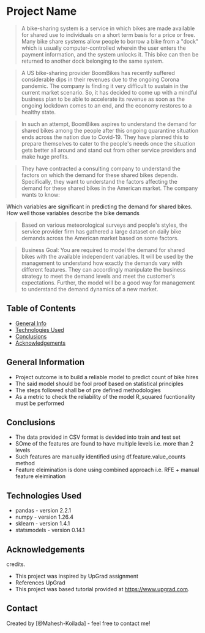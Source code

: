 # Project Name
> A bike-sharing system is a service in which bikes are made available for shared use to individuals on a short term basis for a price or free. Many bike share systems allow people to borrow a bike from a "dock" which is usually computer-controlled wherein the user enters the payment information, and the system unlocks it. This bike can then be returned to another dock belonging to the same system.

> A US bike-sharing provider BoomBikes has recently suffered considerable dips in their revenues due to the ongoing Corona pandemic. The company is finding it very difficult to sustain in the current market scenario. So, it has decided to come up with a mindful business plan to be able to accelerate its revenue as soon as the ongoing lockdown comes to an end, and the economy restores to a healthy state. 

> In such an attempt, BoomBikes aspires to understand the demand for shared bikes among the people after this ongoing quarantine situation ends across the nation due to Covid-19. They have planned this to prepare themselves to cater to the people's needs once the situation gets better all around and stand out from other service providers and make huge profits.

> They have contracted a consulting company to understand the factors on which the demand for these shared bikes depends. Specifically, they want to understand the factors affecting the demand for these shared bikes in the American market. The company wants to know:

Which variables are significant in predicting the demand for shared bikes.
How well those variables describe the bike demands

> Based on various meteorological surveys and people's styles, the service provider firm has gathered a large dataset on daily bike demands across the American market based on some factors. 

> Business Goal:
You are required to model the demand for shared bikes with the available independent variables. It will be used by the management to understand how exactly the demands vary with different features. They can accordingly manipulate the business strategy to meet the demand levels and meet the customer's expectations. Further, the model will be a good way for management to understand the demand dynamics of a new market. 

## Table of Contents
* [General Info](#general-information)
* [Technologies Used](#technologies-used)
* [Conclusions](#conclusions)
* [Acknowledgements](#acknowledgements)

<!-- You can include any other section that is pertinent to your problem -->

## General Information
- Project outcome is to build a reliable model to predict count of bike hires
- The said model should be fool proof based on statistical principles
- The steps followed shall be of pre defined methodologies
- As a metric to check the reliability of the model R_squared fucntionality must be performed

<!-- You don't have to answer all the questions - just the ones relevant to your project. -->

## Conclusions
- The data provided in CSV format is devided into train and test set
- SOme of the features are found to have multiple levels i.e. more than 2 levels
- Such features are manually identified using df.feature.value_counts method
- Feature eleimination is done using combined approach i.e. RFE + manual feature eleimination

<!-- You don't have to answer all the questions - just the ones relevant to your project. -->


## Technologies Used
- pandas  - version 2.2.1
- numpy - version 1.26.4
- sklearn - version 1.4.1
- statsmodels - version 0.14.1

<!-- As the libraries versions keep on changing, it is recommended to mention the version of library used in this project -->

## Acknowledgements
credits.
- This project was inspired by UpGrad assignment 
- References UpGrad
- This project was based tutorial provided at https://www.upgrad.com.


## Contact
Created by [@Mahesh-Koilada] - feel free to contact me!


<!-- Optional -->
<!-- ## License -->
<!-- This project is open source and available under the [... License](). -->

<!-- You don't have to include all sections - just the one's relevant to your project -->